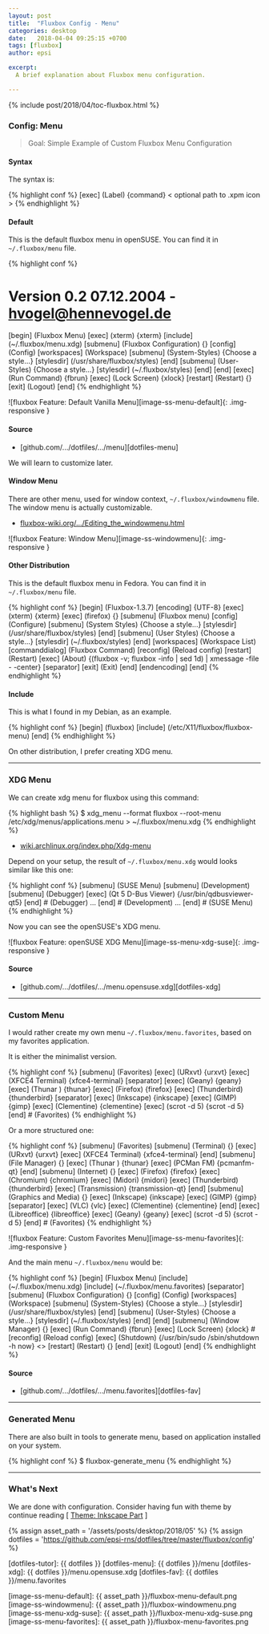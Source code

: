 ```yaml
---
layout: post
title:  "Fluxbox Config - Menu"
categories: desktop
date:   2018-04-04 09:25:15 +0700
tags: [fluxbox]
author: epsi

excerpt:
  A brief explanation about Fluxbox menu configuration.

---
```


{% include post/2018/04/toc-fluxbox.html %}

### Config: Menu

> Goal: Simple Example of Custom Fluxbox Menu Configuration

#### Syntax

The syntax is:

{% highlight conf %}
[exec] (Label) {command} < optional path to .xpm icon >
{% endhighlight %}

#### Default

This is the default fluxbox menu in openSUSE.
You can find it in <code class="code-file">~/.fluxbox/menu</code> file.

{% highlight conf %}
# Version 0.2   07.12.2004 - hvogel@hennevogel.de

[begin] (Fluxbox Menu)
    [exec] (xterm) {xterm}
    [include] (~/.fluxbox/menu.xdg)
        [submenu] (Fluxbox Configuration) {}
                [config] (Config)
                [workspaces] (Workspace)
                [submenu] (System-Styles) {Choose a style...}
                        [stylesdir] (/usr/share/fluxbox/styles)
                [end]
                [submenu] (User-Styles) {Choose a style...}
                        [stylesdir] (~/.fluxbox/styles)
                [end]
        [end]
    [exec] (Run Command) {fbrun}
    [exec] (Lock Screen) {xlock}
    [restart] (Restart) {}
    [exit] (Logout)
[end]
{% endhighlight %}

![fluxbox Feature: Default Vanilla Menu][image-ss-menu-default]{: .img-responsive }

#### Source

*	[github.com/.../dotfiles/.../menu][dotfiles-menu]

We will learn to customize later.

#### Window Menu

There are other menu, used for window context,
<code class="code-file">~/.fluxbox/windowmenu</code> file.
The window menu is actually customizable.

*	[fluxbox-wiki.org/.../Editing_the_windowmenu.html](http://fluxbox-wiki.org/category/howtos/en/Editing_the_windowmenu.html)

![fluxbox Feature: Window Menu][image-ss-windowmenu]{: .img-responsive }

#### Other Distribution

This is the default fluxbox menu in Fedora.
You can find it in <code class="code-file">~/.fluxbox/menu</code> file.

{% highlight conf %}
[begin] (Fluxbox-1.3.7)
[encoding] {UTF-8}
      [exec] (xterm) {xterm}
      [exec] (firefox) {}
[submenu] (Fluxbox menu)
      [config] (Configure)
[submenu] (System Styles) {Choose a style...}
      [stylesdir] (/usr/share/fluxbox/styles)
[end]
[submenu] (User Styles) {Choose a style...}
      [stylesdir] (~/.fluxbox/styles)
[end]
      [workspaces] (Workspace List)
      [commanddialog] (Fluxbox Command)
      [reconfig] (Reload config)
      [restart] (Restart)
      [exec] (About) {(fluxbox -v; fluxbox -info | sed 1d) | xmessage -file - -center}
      [separator]
      [exit] (Exit)
[end]
[endencoding]
[end]
{% endhighlight %}

#### Include

This is what I found in my Debian, as an example.

{% highlight conf %}
[begin] (fluxbox)
[include] (/etc/X11/fluxbox/fluxbox-menu)
[end]
{% endhighlight %}

On other distribution, I prefer creating XDG menu.

-- -- --

### XDG Menu

We can create xdg menu for fluxbox using this command:

{% highlight bash %}
$ xdg_menu --format fluxbox  --root-menu /etc/xdg/menus/applications.menu > ~/.fluxbox/menu.xdg
{% endhighlight %}

*	[wiki.archlinux.org/index.php/Xdg-menu](https://wiki.archlinux.org/index.php/Xdg-menu#FluxBox)

Depend on your setup,
the result of <code>~/.fluxbox/menu.xdg</code> would looks similar like this one:

{% highlight conf %}
[submenu] (SUSE Menu)
 [submenu] (Development)
  [submenu] (Debugger)
      [exec] (Qt 5 D-Bus Viewer) {/usr/bin/qdbusviewer-qt5}
  [end] # (Debugger)
  ...
 [end] # (Development)
 ...
[end] # (SUSE Menu)
{% endhighlight %}

Now you can see the openSUSE's XDG menu.

![fluxbox Feature: openSUSE XDG Menu][image-ss-menu-xdg-suse]{: .img-responsive }

#### Source

*	[github.com/.../dotfiles/.../menu.opensuse.xdg][dotfiles-xdg]

-- -- --

### Custom Menu

I would rather create my own menu <code>~/.fluxbox/menu.favorites</code>,
based on my favorites application.

It is either the minimalist version.

{% highlight conf %}
[submenu] (Favorites)
    [exec] (URxvt) {urxvt}
    [exec] (XFCE4 Terminal) {xfce4-terminal}
    [separator]
    [exec] (Geany) {geany}
    [exec] (Thunar ) {thunar}
    [exec] (Firefox) {firefox}
    [exec] (Thunderbird) {thunderbird}
    [separator]
    [exec] (Inkscape) {inkscape}
    [exec] (GIMP) {gimp}
    [exec] (Clementine) {clementine}
    [exec] (scrot -d 5) {scrot -d 5}
[end] # (Favorites)
{% endhighlight %}

Or a more structured one:

{% highlight conf %}
[submenu] (Favorites)
    [submenu] (Terminal) {}
        [exec] (URxvt) {urxvt}
        [exec] (XFCE4 Terminal) {xfce4-terminal}
    [end]
    [submenu] (File Manager) {}
        [exec] (Thunar ) {thunar}
        [exec] (PCMan FM) {pcmanfm-qt}
    [end]
    [submenu] (Internet) {}
        [exec] (Firefox) {firefox}
        [exec] (Chromium) {chromium}
        [exec] (Midori) {midori}
        [exec] (Thunderbird) {thunderbird}
        [exec] (Transmission) {transmission-qt}
    [end]
    [submenu] (Graphics and Media) {}
        [exec] (Inkscape) {inkscape}
        [exec] (GIMP) {gimp}
        [separator]
        [exec] (VLC) {vlc}
        [exec] (Clementine) {clementine}
    [end]
    [exec] (Libreoffice) {libreoffice}
    [exec] (Geany) {geany}
    [exec] (scrot -d 5) {scrot -d 5}
[end] # (Favorites)
{% endhighlight %}

![fluxbox Feature: Custom Favorites Menu][image-ss-menu-favorites]{: .img-responsive }

And the main menu <code>~/.fluxbox/menu</code> would be:

{% highlight conf %}
[begin] (Fluxbox Menu)
    [include] (~/.fluxbox/menu.xdg)
    [include] (~/.fluxbox/menu.favorites)
    [separator]
    [submenu] (Fluxbox Configuration) {}
            [config] (Config)
            [workspaces] (Workspace)
            [submenu] (System-Styles) {Choose a style...}
                    [stylesdir] (/usr/share/fluxbox/styles)
            [end]
            [submenu] (User-Styles) {Choose a style...}
                    [stylesdir] (~/.fluxbox/styles)
            [end]
    [end]
    [submenu] (Window Manager) {}
            [exec] (Run Command) {fbrun}
            [exec] (Lock Screen) {xlock}
            # [reconfig] (Reload config)
            [exec] (Shutdown) {/usr/bin/sudo /sbin/shutdown -h now} <>
            [restart] (Restart) {}
    [end]
    [exit] (Logout)
[end]
{% endhighlight %}

#### Source

*	[github.com/.../dotfiles/.../menu.favorites][dotfiles-fav]

-- -- --

### Generated Menu

There are also built in tools to generate menu,
based on application installed on your system.

{% highlight conf %}
$ fluxbox-generate_menu
{% endhighlight %}

-- -- --

### What's Next

We are done with configuration.
Consider having fun with theme by continue reading [ [Theme: Inkscape Part][local-part-style] ]



[//]: <> ( -- -- -- links below -- -- -- )
{% assign asset_path = '/assets/posts/desktop/2018/05' %}
{% assign dotfiles = 'https://github.com/epsi-rns/dotfiles/tree/master/fluxbox/config' %}

[dotfiles-tutor]:  {{ dotfiles }}
[dotfiles-menu]:   {{ dotfiles }}/menu
[dotfiles-xdg]:    {{ dotfiles }}/menu.opensuse.xdg
[dotfiles-fav]:    {{ dotfiles }}/menu.favorites

[local-overview]:    /desktop/2018/03/20/xfwm4-theme.html
[local-part-style]:  /desktop/2018/04/06/fluxbox-style.html

[image-ss-menu-default]:   {{ asset_path }}/fluxbox-menu-default.png
[image-ss-windowmenu]:     {{ asset_path }}/fluxbox-windowmenu.png
[image-ss-menu-xdg-suse]:  {{ asset_path }}/fluxbox-menu-xdg-suse.png
[image-ss-menu-favorites]: {{ asset_path }}/fluxbox-menu-favorites.png


